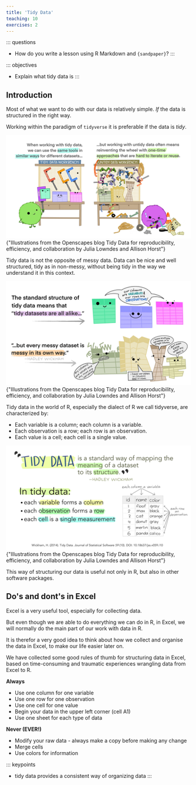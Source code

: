 ```yaml
---
title: 'Tidy Data'
teaching: 10
exercises: 2
---
```


::: questions
-   How do you write a lesson using R Markdown and `{sandpaper}`?
:::

::: objectives
-   Explain what tidy data is
:::

## Introduction

Most of what we want to do with our data is relatively simple. *If* the data is 
structured in the right way.

Working within the paradigm of `tidyverse` it is preferable if the data is *tidy*.

![test](fig/tidy_why.jpg){"Illustrations from the Openscapes blog Tidy Data for reproducibility, efficiency, and collaboration by Julia Lowndes and Allison Horst"}


Tidy data is not the opposite of messy data. Data can be nice and well 
structured, tidy as in non-messy, without being tidy in the way we understand 
it in this context.

![test2](fig/tidy_hadley_2.jpg){"Illustrations from the Openscapes blog Tidy Data for reproducibility, efficiency, and collaboration by Julia Lowndes and Allison Horst"}


Tidy data in the world of R, especially the dialect of R we call tidyverse, 
are characterized by:

-   Each variable is a column; each column is a variable.
-   Each observation is a row; each row is an observation.
-   Each value is a cell; each cell is a single value.

![ter](fig/tidy_hadley.jpg){"Illustrations from the Openscapes blog Tidy Data for reproducibility, efficiency, and collaboration by Julia Lowndes and Allison Horst"}

This way of structuring our data is useful not only in R, but also in other 
software packages. 

## Do's and dont's in Excel

Excel is a very useful tool, especially for collecting data.

But even though we are able to do everything we can do in R, in Excel, we 
will normally do the main part of our work with data in R. 

It is therefor a very good idea to think about how we collect and organise the 
data in Excel, to make our life easier later on.

We have collected some good rules of thumb for structuring data in Excel, based
on time-consuming and traumatic experiences wrangling data from Excel to R.

**Always**

* Use one column for one variable
* Use one row for one observation
* Use one cell for one value
* Begin your data in the upper left corner (cell A1)
* Use one sheet for each type of data


**Never (EVER!)**

* Modify your raw data - always make a copy before making any change
* Merge cells
* Use colors for information



::: keypoints
-   tidy data provides a consistent way of organizing data
:::
